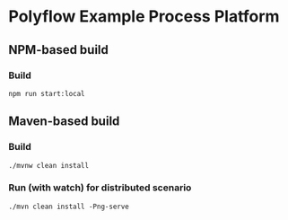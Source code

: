 # Polyflow Example Process Platform

## NPM-based build

### Build 

```
npm run start:local
```


## Maven-based build

### Build

```
./mvnw clean install
```

### Run (with watch) for distributed scenario 

```
./mvn clean install -Png-serve
```

